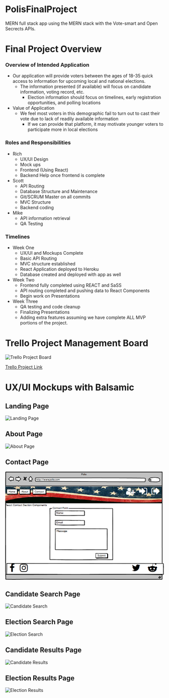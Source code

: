# PolisFinalProject
MERN full stack app using the MERN stack with the Vote-smart and Open Secrects APIs.

# Final Project Overview
### Overview of Intended Application
* Our application will provide voters between the ages of 18-35 quick access to information for upcoming local and national elections.
    * The information presented (if available) will focus on candidate information, voting record, etc.
        * Election information should focus on timelines, early registration opportunities, and polling locations
* Value of Application
    * We feel most voters in this demographic fail to turn out to cast their vote due to lack of readily available information
        * If we can provide that platform, it may motivate younger voters to participate more in local elections
### Roles and Responsibilities
* Rich
    * UX/UI Design
    * Mock ups
    * Frontend (Using React)
    * Backend Help once frontend is complete
* Scott
    * API Routing
    * Database Structure and Maintenance
    * Git/SCRUM Master on all commits
    * MVC Structure
    * Backend coding
* Mike
    * API information retrieval
    * QA Testing
### Timelines
* Week One
    * UX/UI and Mockups Complete
    * Basic API Routing 
    * MVC structure established
    * React Application deployed to Heroku
    * Database created and deployed with app as well
* Week Two
    * Frontend fully completed using REACT and SaSS
    * API routing completed and pushing data to React Components
    * Begin work on Presentations
* Week Three
    * QA testing and code cleanup
    * Finalizing Presentations
    * Adding extra features assuming we have complete ALL MVP portions of the project.

# Trello Project Management Board

![Trello Project Board](clients/images/trello-screenshot)

[Trello Project Link](https://trello.com/b/1fDKIS8D/polis-project)

# UX/UI Mockups with Balsamic

## Landing Page
![Landing Page](clients/images/polis-landing-page.png)

## About Page
![About Page](client/images/company-about-page.png)

## Contact Page
![Contact Page](templates/images/company-contact-page.png)

## Candidate Search Page
![Candidate Search](client/images/candidate-search-page.png)

## Election Search Page
![Election Search](client/images/election-search-page.png)

## Candidate Results Page
![Candidate Results](client/images/candidate-results-page.png)

## Election Results Page
![Election Results](client/images/election-results-page.png)






